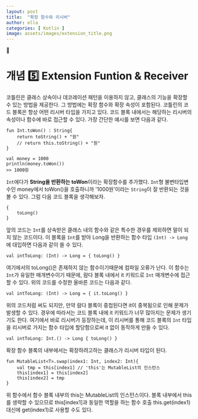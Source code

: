 ```yaml
---
layout: post
title:  "확장 함수와 리시버"
author: ella
categories: [ Kotlin ]
image: assets/images/extension_title.png
---
```

🥑    
# 개념 5️⃣ Extension Funtion & Receiver  

      
코틀린은 클래스 상속이나 데코레이션 패턴을 이용하지 않고, 클래스의 기능을 확장할 수 있는 방법을 제공한다. 그 방법에는 확장 함수와 확장 속성이 포함된다. 코틀린의 코드 블록은 항상 어떤 리시버 타입을 가지고 있다. 코드 블록 내에서는 해당하는 리시버의 속성이나 함수에 바로 접근할 수 있다. 가장 간단한 예시를 보면 다음과 같다.
```
fun Int.toWon() : String{
    return toString() + "원"
    // return this.toString() + "원"
}

val money = 1000 
println(money.toWon())
>> 1000원 
```
```Int```에다가 **String을 반환하는 toWon**이라는 확장함수를 추가했다. ```Int```형 불변타입변수인 money에서 toWon()을 호출하니까 '1000원'이라는 ```String```이 잘 반환되는 것을 볼 수 있다.
그럼 다음 코드 블록을 생각해보자.
```
{
    toLong()
}
```
앞의 코드는 ```Int```를 상속받은 클래스 내의 함수와 같은 특수한 경우를 제외하면 말이 되지 않는 코드이다. 이 블록을 ```Int```를 받아 Long을 반환하는 함수 타입 ```(Int) -> Long```에 대입하면 다음과 같이 쓸 수 있다.
```
val intToLong: (Int) -> Long = { toLong() }
```
여기에서의 toLong()은 존재하지 않는 함수이기때문에 컴파일 오류가 난다. 이 함수는 ```Int```가 유일한 매개변수이기 때문에, 람다 블록 내에서 it 키워드로 ```Int``` 매개변수에 접근할 수 있다. 위의 코드를 수정한 올바른 코드는 다음과 같다.
```
val intToLong: (Int) -> Long = { it.toLong() } 
```
위의 코드처럼 써도 되지만, 만약 람다 블록이 중첩된다면 it이 중복됨으로 인해 문제가 발생할 수 있다. 경우에 따라서는 코드 블록 내에 it 키워드가 너무 많아지는 문제가 생기기도 한다. 
여기에서 바로 리시버가 등장하는데, 이 리시버를 통해 코드 블록의 ```Int``` 타입을 리시버로 가지는 함수 타입에 할당함으로써 it 없이 동작하게 만들 수 있다.
```
val intToLong: Int.() -> Long { toLong() }
```
확장 함수 블록의 내부에서는 확장하려고하는 클래스가 리시버 타입이 된다. 

```
fun MutableList<T>.swap(index1: Int, index2: Int){
    val tmp = this[index1] // 'this'는 MutableList의 인스턴스 
    this[index1] = this[index2]
    this[index2] = tmp
}
```
위 함수에서 함수 블록 내부의 this는 MutableList<Int>의 인스턴스이다. 블록 내부에서 this를 생략할 수 있으므로 this[index1]과 동일한 역할을 하는 함수 호출 this.get(index1) 대신에 get(index1)로 사용할 수도 있다.


